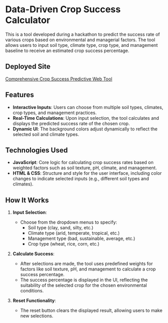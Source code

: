 # Data-Driven Crop Success Calculator

This is a tool developed during a hackathon to predict the success rate of various crops based on environmental and managerial factors. The tool allows users to input soil type, climate type, crop type, and management baseline to receive an estimated crop success percentage.

## Deployed Site
[Comprehensive Crop Success Predictive Web Tool](https://logannitzsche.com/Comprehensive-Crop-Success-Predictive-Web-Tool)


## Features

- **Interactive Inputs**: Users can choose from multiple soil types, climates, crop types, and management practices.
- **Real-Time Calculations**: Upon input selection, the tool calculates and displays the predicted success rate of the chosen crop.
- **Dynamic UI**: The background colors adjust dynamically to reflect the selected soil and climate types.

## Technologies Used

- **JavaScript**: Core logic for calculating crop success rates based on weighted factors such as soil texture, pH, climate, and management.
- **HTML & CSS**: Structure and style for the user interface, including color changes to indicate selected inputs (e.g., different soil types and climates).

## How It Works

1. **Input Selection**:
   - Choose from the dropdown menus to specify:
     - Soil type (clay, sand, silty, etc.)
     - Climate type (arid, temperate, tropical, etc.)
     - Management type (bad, sustainable, average, etc.)
     - Crop type (wheat, rice, corn, etc.)
     
2. **Calculate Success**:
   - After selections are made, the tool uses predefined weights for factors like soil texture, pH, and management to calculate a crop success percentage.
   - The success percentage is displayed in the UI, reflecting the suitability of the selected crop for the chosen environmental conditions.

3. **Reset Functionality**:
   - The reset button clears the displayed result, allowing users to make new selections.
